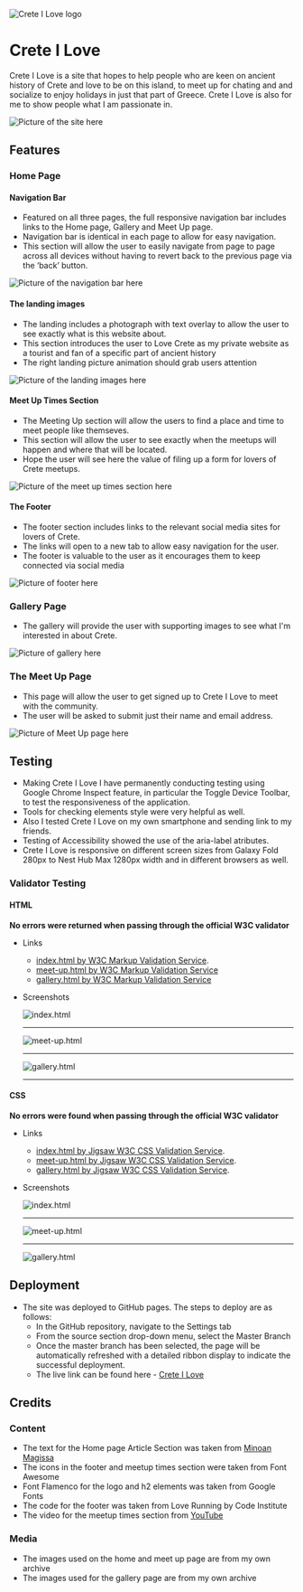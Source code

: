 ![Crete I Love logo](https://github.com/ireneuszcierpisz/Crete-I-love/blob/main/media/logo.png)

# Crete I Love

Crete I Love is a site that hopes to help people who are keen on ancient history of Crete and love to be on this island, to meet up for chating and and socialize to enjoy holidays in just that part of Greece. Crete I Love is also for me to show people what I am passionate in.

![Picture of the site here](https://github.com/ireneuszcierpisz/Crete-I-love/blob/main/media/home-page.png)

## Features

### Home Page

#### Navigation Bar

- Featured on all three pages, the full responsive navigation bar includes links to the Home page, Gallery and Meet Up page.
- Navigation bar is identical in each page to allow for easy navigation.
- This section will allow the user to easily navigate from page to page across all devices without having to revert back to the previous page via the ‘back’ button.

![Picture of the navigation bar here](https://github.com/ireneuszcierpisz/Crete-I-love/blob/main/media/navigation-bar.png)

#### The landing images

- The landing includes a photograph with text overlay to allow the user to see exactly what is this website about.
- This section introduces the user to Love Crete as my private website as a tourist and fan of a specific part of ancient history
- The right landing picture animation should grab users attention

![Picture of the landing images here](https://github.com/ireneuszcierpisz/Crete-I-love/blob/main/media/landing-images1.png)

#### Meet Up Times Section

- The Meeting Up section will allow the users to find a place and time to meet people like themseves.
- This section will allow the user to see exactly when the meetups will happen and where that will be located.
- Hope the user will see here the value of filing up a form for lovers of Crete meetups.

![Picture of the meet up times section here](https://github.com/ireneuszcierpisz/Crete-I-love/blob/main/media/meetup-dates.png)

#### The Footer

- The footer section includes links to the relevant social media sites for lovers of Crete.
- The links will open to a new tab to allow easy navigation for the user.
- The footer is valuable to the user as it encourages them to keep connected via social media

![Picture of footer here](https://github.com/ireneuszcierpisz/Crete-I-love/blob/main/media/footer.png)

### Gallery Page

- The gallery will provide the user with supporting images to see what I'm interested in about Crete.

![Picture of gallery here](https://github.com/ireneuszcierpisz/Crete-I-love/blob/main/media/gallery.png)

### The Meet Up Page

- This page will allow the user to get signed up to Crete I Love to meet with the community.
- The user will be asked to submit just their name and email address.

![Picture of Meet Up page here](https://github.com/ireneuszcierpisz/Crete-I-love/blob/main/media/meetup-form.png)

## Testing

- Making Crete I Love I have permanently conducting testing using Google Chrome Inspect feature, in particular the Toggle Device Toolbar, to test the responsiveness of the application.
- Tools for checking elements style were very helpful as well.
- Also I tested Crete I Love on my own smartphone and sending link to my friends.
- Testing of Accessibility showed the use of the aria-label atributes.
- Crete I Love is responsive on different screen sizes from Galaxy Fold 280px to Nest Hub Max 1280px width and in different browsers as well.

### Validator Testing

#### HTML

**No errors were returned when passing through the official W3C validator**

- Links

  - [index.html by W3C Markup Validation Service](https://validator.w3.org/nu/?doc=https%3A%2F%2Fireneuszcierpisz.github.io%2FCrete-I-love%2Findex.html).
  - [meet-up.html by W3C Markup Validation Service](https://validator.w3.org/nu/?doc=https%3A%2F%2Fireneuszcierpisz.github.io%2FCrete-I-love%2Fmeet-up.html)
  - [gallery.html by W3C Markup Validation Service](https://validator.w3.org/nu/?doc=https%3A%2F%2Fireneuszcierpisz.github.io%2FCrete-I-love%2Fgallery.html)

- Screenshots

  ![index.html](https://github.com/ireneuszcierpisz/Crete-I-love/blob/main/media/test-indexHTML.png)

  ***

  ![meet-up.html](https://github.com/ireneuszcierpisz/Crete-I-love/blob/main/media/test-meet-upHTML.png)

  ***

  ![gallery.html](https://github.com/ireneuszcierpisz/Crete-I-love/blob/main/media/test-galleryHTML.png)

  ***

#### CSS

**No errors were found when passing through the official W3C validator**

- Links

  - [index.html by Jigsaw W3C CSS Validation Service](https://jigsaw.w3.org/css-validator/validator?uri=https%3A%2F%2Fireneuszcierpisz.github.io%2FCrete-I-love%2Findex.html&profile=css3svg&usermedium=all&warning=1&vextwarning=&lang=en).
  - [meet-up.html by Jigsaw W3C CSS Validation Service](https://jigsaw.w3.org/css-validator/validator?uri=https%3A%2F%2Fireneuszcierpisz.github.io%2FCrete-I-love%2Fmeet-up.html&profile=css3svg&usermedium=all&warning=1&vextwarning=&lang=en).
  - [gallery.html by Jigsaw W3C CSS Validation Service](https://jigsaw.w3.org/css-validator/validator?uri=https%3A%2F%2Fireneuszcierpisz.github.io%2FCrete-I-love%2Fgallery.html&profile=css3svg&usermedium=all&warning=1&vextwarning=&lang=en).

- Screenshots

  ![index.html](https://github.com/ireneuszcierpisz/Crete-I-love/blob/main/media/test-indexCSS.png)

  ***

  ![meet-up.html](https://github.com/ireneuszcierpisz/Crete-I-love/blob/main/media/test-meet-upCSS.png)

  ***

  ![gallery.html](https://github.com/ireneuszcierpisz/Crete-I-love/blob/main/media/test-galleryCSS.png)

## Deployment

- The site was deployed to GitHub pages. The steps to deploy are as follows:
  - In the GitHub repository, navigate to the Settings tab
  - From the source section drop-down menu, select the Master Branch
  - Once the master branch has been selected, the page will be automatically refreshed with a detailed ribbon display to indicate the successful deployment.
  - The live link can be found here - [Crete I Love](https://ireneuszcierpisz.github.io/Crete-I-love/)

## Credits

### Content

- The text for the Home page Article Section was taken from [Minoan Magissa](https://minoanmagissa.com/2022/08/01/the-minoans-the-ancestors-of-modern-cretans/)
- The icons in the footer and meetup times section were taken from Font Awesome
- Font Flamenco for the logo and h2 elements was taken from Google Fonts
- The code for the footer was taken from Love Running by Code Institute
- The video for the meetup times section from [YouTube](https://www.google.com/search?q=crete+phaistos+video&rlz=1C1CHBF_enIE922IE922&oq=crete+phaistos+video&aqs=chrome..69i57j33i160.12179j0j7&sourceid=chrome&ie=UTF-8#fpstate=ive&vld=cid:824e9d89,vid:FS2x8Y5uPu4)

### Media

- The images used on the home and meet up page are from my own archive
- The images used for the gallery page are from my own archive
